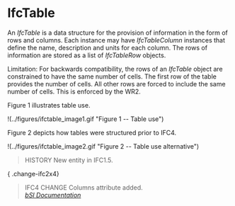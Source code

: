 IfcTable
========
An _IfcTable_ is a data structure for the provision of information in the form
of rows and columns. Each instance may have _IfcTableColumn_ instances that
define the name, description and units for each column. The rows of
information are stored as a list of _IfcTableRow_ objects.  
  
Limitation: For backwards compatibility, the rows of an _IfcTable_ object are
constrained to have the same number of cells. The first row of the table
provides the number of cells. All other rows are forced to include the same
number of cells. This is enforced by the WR2.  
  
Figure 1 illustrates table use.  
  
!(../figures/ifctable_image1.gif "Figure 1 -- Table use")  
  
Figure 2 depicts how tables were structured prior to IFC4.  
  
!(../figures/ifctable_image2.gif "Figure 2 -- Table use alternative")  
  
> HISTORY  New entity in IFC1.5.  
  
{ .change-ifc2x4}  
> IFC4 CHANGE  Columns attribute added.  
[ _bSI
Documentation_](https://standards.buildingsmart.org/IFC/DEV/IFC4_2/FINAL/HTML/schema/ifcutilityresource/lexical/ifctable.htm)



